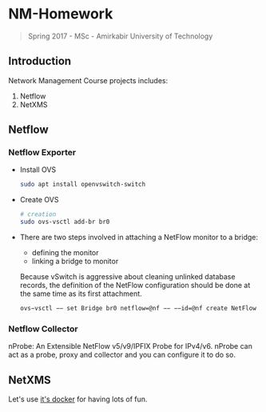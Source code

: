 # NM-Homework
> Spring 2017 - MSc - Amirkabir University of Technology

## Introduction
Network Management Course projects includes:

1. Netflow
2. NetXMS

## Netflow
### Netflow Exporter

* Install OVS

   ```sh
   sudo apt install openvswitch-switch
   ```

* Create OVS

   ```sh
   # creation
   sudo ovs-vsctl add-br br0
   ```

* There are two steps involved in attaching a NetFlow monitor to a bridge:
   * defining the monitor
   * linking a bridge to monitor

   Because vSwitch is aggressive about cleaning unlinked database records,
   the definition of the NetFlow configuration should be done at the same time as its first attachment.

   ```sh
   ovs−vsctl −− set Bridge br0 netflow=@nf −− −−id=@nf create NetFlow targets=\"10.10.10.10\"
   ```


### Netflow Collector

nProbe: An Extensible NetFlow v5/v9/IPFIX Probe for IPv4/v6.
nProbe can act as a probe, proxy and collector and you can configure it to do so.

## NetXMS
Let's use [it's docker](https://github.com/juliusloman/netxms-dockerfiles) for having lots of fun.
